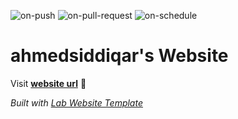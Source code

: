 
  ![on-push](../../actions/workflows/on-push.yaml/badge.svg)
  ![on-pull-request](../../actions/workflows/on-pull-request.yaml/badge.svg)
  ![on-schedule](../../actions/workflows/on-schedule.yaml/badge.svg)

  # ahmedsiddiqar's Website

  Visit **[website url](#)** 🚀

  _Built with [Lab Website Template](https://greene-lab.gitbook.io/lab-website-template-docs)_
